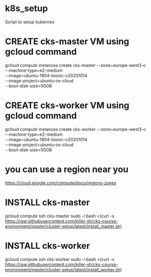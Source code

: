 # k8s_setup
Script to setup kubernes

# CREATE cks-master VM using gcloud command
gcloud compute instances create cks-master --zone=europe-west3-c \
--machine-type=e2-medium \
--image=ubuntu-1804-bionic-v20201014 \
--image-project=ubuntu-os-cloud \
--boot-disk-size=50GB

# CREATE cks-worker VM using gcloud command
gcloud compute instances create cks-worker --zone=europe-west3-c \
--machine-type=e2-medium \
--image=ubuntu-1804-bionic-v20201014 \
--image-project=ubuntu-os-cloud \
--boot-disk-size=50GB

# you can use a region near you
https://cloud.google.com/compute/docs/regions-zones


# INSTALL cks-master
gcloud compute ssh cks-master
sudo -i
bash <(curl -s https://raw.githubusercontent.com/killer-sh/cks-course-environment/master/cluster-setup/latest/install_master.sh)


# INSTALL cks-worker
gcloud compute ssh cks-worker
sudo -i 
bash <(curl -s https://raw.githubusercontent.com/killer-sh/cks-course-environment/master/cluster-setup/latest/install_worker.sh)

